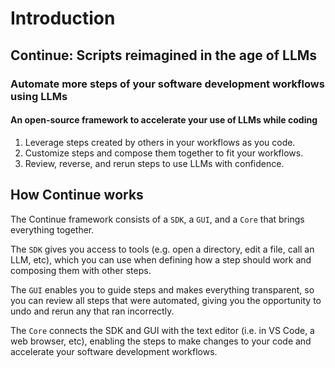 # Introduction

## Continue: Scripts reimagined in the age of LLMs

### Automate more steps of your software development workflows using LLMs

#### An open-source framework to accelerate your use of LLMs while coding

1. Leverage steps created by others in your workflows as you code.
2. Customize steps and compose them together to fit your workflows.
3. Review, reverse, and rerun steps to use LLMs with confidence.

## How Continue works

The Continue framework consists of a `SDK`, a `GUI`, and a `Core` that brings everything together.

The `SDK` gives you access to tools (e.g. open a directory, edit a file, call an LLM, etc), which you can use when defining how a step should work and composing them with other steps.

The `GUI` enables you to guide steps and makes everything transparent, so you can review all steps that were automated, giving you the opportunity to undo and rerun any that ran incorrectly.

The `Core` connects the SDK and GUI with the text editor (i.e. in VS Code, a web browser, etc), enabling the steps to make changes to your code and accelerate your software development workflows.
